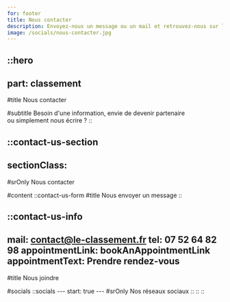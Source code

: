 ```yaml
---
for: footer
title: Nous contacter
description: Envoyez-nous un message ou un mail et retrouvez-nous sur les réseaux sociaux.
image: /socials/nous-contacter.jpg
---
```


::hero
---
part: classement
---
#title
Nous contacter

#subtitle
Besoin d'une information, envie de devenir partenaire<br /> ou simplement nous écrire ?
::

::contact-us-section
---
sectionClass:
---
#srOnly
Nous contacter

#content
  ::contact-us-form
  #title
  Nous envoyer un message
  ::

  ::contact-us-info
  ---
  mail: contact@le-classement.fr
  tel: 07 52 64 82 98
  appointmentLink: bookAnAppointmentLink
  appointmentText: Prendre rendez-vous
  ---
  #title
  Nous joindre

  #socials
    ::socials
    ---
    start: true
    ---
    #srOnly
    Nos réseaux sociaux
    ::
  ::
::
